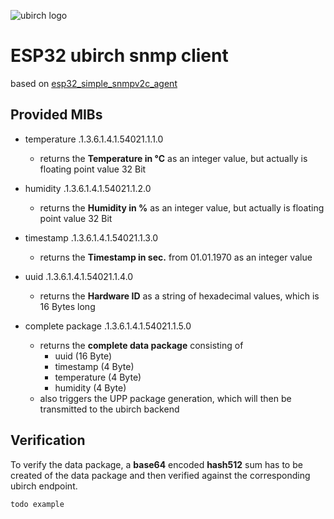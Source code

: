 ![ubirch logo](https://ubirch.de/wp-content/uploads/2018/10/cropped-uBirch_Logo.png)

# ESP32 ubirch snmp client

based on [esp32_simple_snmpv2c_agent](https://github.com/leandroadonis86/esp32_simple_snmpv2c_agent)

## Provided MIBs

* temperature      .1.3.6.1.4.1.54021.1.1.0 
    * returns the **Temperature in °C** as an integer value, but actually is floating point value 32 Bit

* humidity         .1.3.6.1.4.1.54021.1.2.0
    * returns the **Humidity in %** as an integer value, but actually is floating point value 32 Bit

* timestamp        .1.3.6.1.4.1.54021.1.3.0
    * returns the **Timestamp in sec.** from 01.01.1970 as an integer value

* uuid             .1.3.6.1.4.1.54021.1.4.0
    * returns the **Hardware ID** as a string of hexadecimal values, which is 16 Bytes long
    
* complete package .1.3.6.1.4.1.54021.1.5.0
    * returns the **complete data package** consisting of
        * uuid (16 Byte)
        * timestamp (4 Byte)
        * temperature (4 Byte)
        * humidity (4 Byte)
    * also triggers the UPP package generation, which will then be transmitted to the ubirch backend

## Verification

To verify the data package, a **base64** encoded **hash512** sum has to 
be created of the data package and then verified against the 
corresponding ubirch endpoint.
```bash
todo example
```


